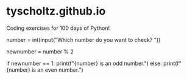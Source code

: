 # tyscholtz.github.io
Coding exercises for 100 days of Python!

number = int(input("Which number do you want to check? "))

newnumber = number % 2

if newnumber == 1:
    print(f"{number} is an odd number.")
else:
    print(f"{number} is an even number.")
